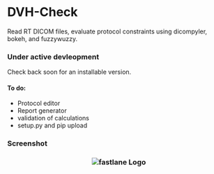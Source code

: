 # DVH-Check
Read RT DICOM files, evaluate protocol constraints using dicompyler, bokeh, and fuzzywuzzy.

### Under active devleopment

Check back soon for an installable version.
#### To do:
* Protocol editor
* Report generator
* validation of calculations
* setup.py and pip upload

### Screenshot
<h3 align="center">
  <img src="https://user-images.githubusercontent.com/4778878/57253894-74efaf80-7015-11e9-9297-9d33b109d484.png" alt="fastlane Logo" />
</h3>